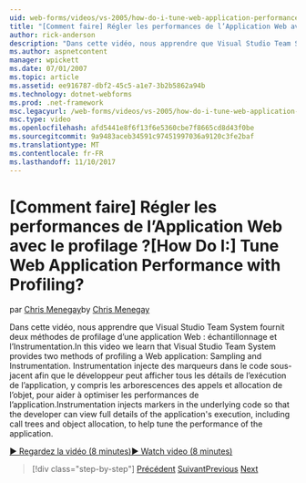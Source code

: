 ```yaml
---
uid: web-forms/videos/vs-2005/how-do-i-tune-web-application-performance-with-profiling
title: "[Comment faire] Régler les performances de l’Application Web avec le profilage ? | Microsoft Docs"
author: rick-anderson
description: "Dans cette vidéo, nous apprendre que Visual Studio Team System fournit deux méthodes de profilage d’une application Web : échantillonnage et l’Instrumentation. Instrumentation inje..."
ms.author: aspnetcontent
manager: wpickett
ms.date: 07/01/2007
ms.topic: article
ms.assetid: ee916787-dbf2-45c5-a1e7-3b2b5862a94b
ms.technology: dotnet-webforms
ms.prod: .net-framework
msc.legacyurl: /web-forms/videos/vs-2005/how-do-i-tune-web-application-performance-with-profiling
msc.type: video
ms.openlocfilehash: afd5441e8f6f13f6e5360cbe7f8665cd8d43f0be
ms.sourcegitcommit: 9a9483aceb34591c97451997036a9120c3fe2baf
ms.translationtype: MT
ms.contentlocale: fr-FR
ms.lasthandoff: 11/10/2017
---
```

<a name="how-do-i-tune-web-application-performance-with-profiling"></a><span data-ttu-id="bf4a4-105">[Comment faire] Régler les performances de l’Application Web avec le profilage ?</span><span class="sxs-lookup"><span data-stu-id="bf4a4-105">[How Do I:] Tune Web Application Performance with Profiling?</span></span>
====================
<span data-ttu-id="bf4a4-106">par [Chris Menegay](https://twitter.com/CMenegay)</span><span class="sxs-lookup"><span data-stu-id="bf4a4-106">by [Chris Menegay](https://twitter.com/CMenegay)</span></span>

<span data-ttu-id="bf4a4-107">Dans cette vidéo, nous apprendre que Visual Studio Team System fournit deux méthodes de profilage d’une application Web : échantillonnage et l’Instrumentation.</span><span class="sxs-lookup"><span data-stu-id="bf4a4-107">In this video we learn that Visual Studio Team System provides two methods of profiling a Web application: Sampling and Instrumentation.</span></span> <span data-ttu-id="bf4a4-108">Instrumentation injecte des marqueurs dans le code sous-jacent afin que le développeur peut afficher tous les détails de l’exécution de l’application, y compris les arborescences des appels et allocation de l’objet, pour aider à optimiser les performances de l’application.</span><span class="sxs-lookup"><span data-stu-id="bf4a4-108">Instrumentation injects markers in the underlying code so that the developer can view full details of the application's execution, including call trees and object allocation, to help tune the performance of the application.</span></span>

[<span data-ttu-id="bf4a4-109">&#9654; Regardez la vidéo (8 minutes)</span><span class="sxs-lookup"><span data-stu-id="bf4a4-109">&#9654; Watch video (8 minutes)</span></span>](https://channel9.msdn.com/Blogs/ASP-NET-Site-Videos/how-do-i-tune-web-application-performance-with-profiling)

>[!div class="step-by-step"]
<span data-ttu-id="bf4a4-110">[Précédent](how-do-i-load-test-a-web-application.md)
[Suivant](how-do-i-set-up-distributed-load-testing-for-high-volume-tests.md)</span><span class="sxs-lookup"><span data-stu-id="bf4a4-110">[Previous](how-do-i-load-test-a-web-application.md)
[Next](how-do-i-set-up-distributed-load-testing-for-high-volume-tests.md)</span></span>
